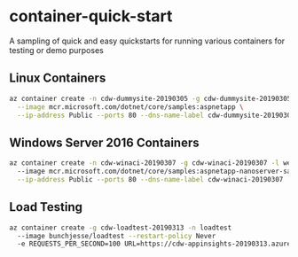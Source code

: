 # container-quick-start
A sampling of quick and easy quickstarts for running various containers for testing or demo purposes

## Linux Containers
```bash
az container create -n cdw-dummysite-20190305 -g cdw-dummysite-20190305 -l westus2 \
  --image mcr.microsoft.com/dotnet/core/samples:aspnetapp \
  --ip-address Public --ports 80 --dns-name-label cdw-dummysite-20190305
```

## Windows Server 2016 Containers
```bash
az container create -n cdw-winaci-20190307 -g cdw-winaci-20190307 -l westus2 --os-type Windows \ 
  --image mcr.microsoft.com/dotnet/core/samples:aspnetapp-nanoserver-sac2016 \
  --ip-address Public --ports 80 --dns-name-label cdw-winaci-20190307
```

## Load Testing
```bash
az container create -g cdw-loadtest-20190313 -n loadtest 
  --image bunchjesse/loadtest --restart-policy Never 
  -e REQUESTS_PER_SECOND=100 URL=https://cdw-appinsights-20190313.azurewebsites.net DURATION=60
```
